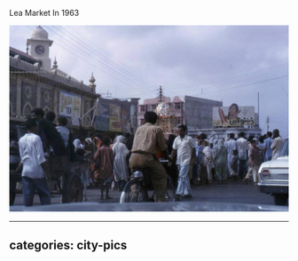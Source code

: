 Lea Market In 1963

![karachi4](https://raw.githubusercontent.com/muneer78/muneer78.github.io/master/images/karachi4.jpeg) 

---
categories: city-pics
---

